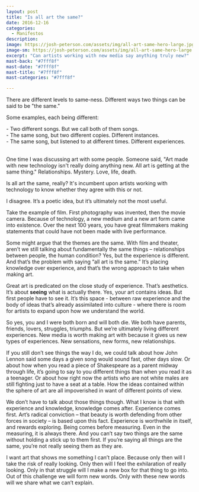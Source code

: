 ```yaml
---
layout: post
title: "Is all art the same?"
date: 2016-12-16
categories:
  - Manifestos
description: 
image: https://josh-peterson.com/assets/img/all-art-same-hero-large.jpg
image-sm: https://josh-peterson.com/assets/img/all-art-same-hero-large.jpg
excerpt: "Can artists working with new media say anything truly new?"
mast-back: "#7fff8f"
mast-date: "#7fff8f"
mast-title: "#7fff8f"
mast-categories: "#7fff8f"

---
```


There are different levels to same-ness. Different ways two things can be said to be "the same."

Some examples, each being different:
<div>- Two different songs. But we call both of them songs.</div>

<div>- The same song, but two different copies. Different instances.</div>

<div>- The same song, but listened to at different times. Different experiences.</div>
<br>

One time I was discussing art with some people. Someone said, "Art made with new technology isn't really doing anything new. All art is getting at the same thing." Relationships. Mystery. Love, life, death.

Is all art the same, really? It's incumbent upon artists working with technology to know whether they agree with this or not.

I disagree. It’s a poetic idea, but it’s ultimately not the most useful.

Take the example of film. First photography was invented, then the movie camera. Because of technology, a new medium and a new art form came into existence. Over the next 100 years, you have great filmmakers making statements that could have not been made with live performance.

Some might argue that the themes are the same. With film and theater, aren’t we still talking about fundamentally the same things – relationships between people, the human condition? Yes, but the experience is different. And that’s the problem with saying “all art is the same.” It’s placing knowledge over experience, and that’s the wrong approach to take when making art.

Great art is predicated on the close study of experience. That’s aesthetics. It’s about **seeing** what is actually there. Yes, your art contains ideas. But first people have to see it. It’s this space - between raw experience and the body of ideas that’s already assimilated into culture - where there is room for artists to expand upon how we understand the world.

So yes, you and I were both born and will both die. We both have parents, friends, lovers, struggles, triumphs. But we’re ultimately living different experiences. New media is worth making art with because it gives us new types of experiences. New sensations, new forms, new relationships. 

If you still don’t see things the way I do, we could talk about how John Lennon said some days a given song would sound fast, other days slow. Or about how when you read a piece of Shakespeare as a parent midway through life, it’s going to say to you different things than when you read it as a teenager. Or about how right now the artists who are not white males are still fighting just to have a seat at a table.  How the ideas contained within the sphere of art are all impoverished in want of different points of view.

We don’t have to talk about those things though. What I know is that with experience and knowledge, knowledge comes after. Experience comes first. Art’s radical conviction – that beauty is worth defending from other forces in society – is based upon this fact. Experience is worthwhile in itself, and rewards exploring. Being comes before measuring. Even in the measuring, it is always there. And you can’t say two things are the same without holding a stick up to them first. If you’re saying all things are the same, you’re not really seeing them as they are.

I want art that shows me something I can’t place. Because only then will I take the risk of really looking. Only then will I feel the exhilaration of really looking. Only in that struggle will I make a new box for that thing to go into. Out of this challenge we will form new words. Only with these new words will we share what we can’t explain.